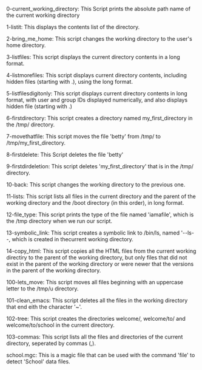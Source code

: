 0-current_working_directory: This Script prints the absolute path name of the current working directory

1-listit: This displays the contents list of the directory.

2-bring_me_home: This script changes the working directory to the user's home directory.

3-listfiles: This script displays the current directory contents in a long format.

4-listmorefiles: This script displays current directory contents, including hidden files (starting with .), using the long format.

5-listfilesdigitonly: This script displays current directory contents in long format, with user and group IDs displayed numerically, and also displays hidden file (starting with .)

6-firstdirectory: This script creates a directory named my_first_directory in the /tmp/ directory.

7-movethatfile: This script moves the file 'betty' from /tmp/ to /tmp/my_first_directory.

8-firstdelete: This Script deletes the file 'betty'

9-firstdirdeletion: This script deletes 'my_first_directory' that is in the /tmp/ directory.

10-back: This script changes the working directory to the previous one.

11-lists: This script lists all files in the current directory and the parent of the working directory and the /boot directory (in this order), in long format.

12-file_type: This script prints the type of the file named 'iamafile', which is the /tmp directory when we run our script.

13-symbolic_link: This script creates a symbolic link to /bin/ls, named '--ls--, which is created in thecurrent working directory.

14-copy_html: This script copies all the HTML files from the current working directiry to the parent of the working directory, but only files that did not exist in the parent of the working directory or were newer that the versions in the parent of the working directory.

100-lets_move: This script moves all files beginning with an uppercase letter to the /tmp/u directory.

101-clean_emacs: This script deletes all the files in the working directory that end eith the character '~'.

102-tree: This script creates the directories welcome/, welcome/to/ and welcome/to/school in the current directory.

103-commas: This script lists all the files and directories of the current directory, seperated by commas (,).

school.mgc: This is a magic file that can be used with the command 'file' to detect 'School' data files.

